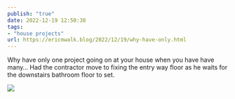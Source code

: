```yaml
---
publish: "true"
date: 2022-12-19 12:50:38
tags:
- "house projects"
url: https://ericmwalk.blog/2022/12/19/why-have-only.html
---
```

Why have only one project going on at your house when you have have many… Had the contractor move to fixing the entry way floor as he waits for the downstairs bathroom floor to set.

![](https://ericmwalk.blog/uploads/2022/f13c9a6527.jpg)